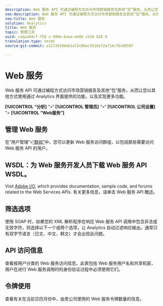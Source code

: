 ```yaml
---
description: Web 服务 API 可通过编程方式访问市场营销报告及其他“包”服务，从而让您以其他方式使用通过 Analytics 界面提供的功能，以及实现更多功能。
seo-description: Web 服务 API 可通过编程方式访问市场营销报告及其他“包”服务，从而让您以其他方式使用通过 Analytics 界面提供的功能，以及实现更多功能。
seo-title: Web 服务
solution: Analytics
title: Web 服务
topic: 管理工具
uuid: caqua04cf-f58 c-490e-baaa-ee04 c534 b28 d
translation-type: tm+mt
source-git-commit: a1213919de61a72c06ec5518e72a714c76c6859f

---
```



# Web 服务

Web 服务 API 可通过编程方式访问市场营销报告及其他“包”服务，从而让您以其他方式使用通过 Analytics 界面提供的功能，以及实现更多功能。

**[!UICONTROL “分析]** ”&gt;“ **[!UICONTROL 管理员]** ”&gt;“ **[!UICONTROL 公司设置]** ”&gt; **[!UICONTROL “Web服务”]**

## 管理 Web 服务

在“用户管理”&gt;[“群组”](../../admin/user-management2/c-user-groups/groups.md#concept_6C565553DCE3417C909234B2F044A02F)中，您可以更新 Web 服务访问群组，以包括那些需要访问 Web 服务 API 的用户。

## WSDL：为 Web 服务开发人员下载 Web 服务 API WSDL。

Visit [Adobe I/O](https://www.adobe.io/apis/experiencecloud/analytics.html), which provides documentation, sample code, and forums related to the Web Services APIs. 有关更多信息，请单击 Web 服务 API 概述。

## 筛选选项

使用 SOAP 时，如果您的 XML 解析程序在响应 Web 服务 API 调用中包含非法或无效字符，则选择以下一个或两个选项，让 Analytics 自动过滤响应输出。通常只有双字节语言（日文、中文、韩文）才会出现此问题。

## API 访问信息

查看按用户分类的 Web 服务访问信息。此表包括 Web 服务用户名和共享机密，用户在进行 Web 服务调用时的身份验证过程中必须使用它们。

## 令牌使用

查看有关在当前日历月份中，由贵公司使用的 Web 服务令牌数量的信息。